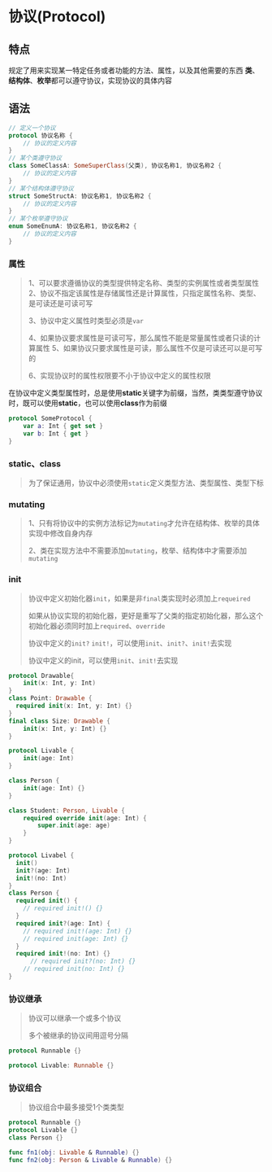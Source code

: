 # 协议(Protocol)

## 特点

规定了用来实现某一特定任务或者功能的方法、属性，以及其他需要的东西
**类**、**结构体**、**枚举**都可以遵守协议，实现协议的具体内容

## 语法

```swift
// 定义一个协议
protocol 协议名称 {
    // 协议的定义内容
}
// 某个类遵守协议
class SomeClassA: SomeSuperClass(父类), 协议名称1, 协议名称2 {
    // 协议的定义内容
}
// 某个结构体遵守协议
struct SomeStructA: 协议名称1, 协议名称2 {
    // 协议的定义内容
}
// 某个枚举遵守协议
enum SomeEnumA: 协议名称1, 协议名称2 {
    // 协议的定义内容
}
```

### 属性

> 1、可以要求遵循协议的类型提供特定名称、类型的实例属性或者类型属性
> 2、协议不指定该属性是存储属性还是计算属性，只指定属性名称、类型、是可读还是可读可写
>
> 3、协议中定义属性时类型必须是`var`
>
> 4、如果协议要求属性是可读可写，那么属性不能是常量属性或者只读的计算属性
> 5、如果协议只要求属性是可读，那么属性不仅是可读还可以是可写的
>
> 6、实现协议时的属性权限要不小于协议中定义的属性权限

在协议中定义类型属性时，总是使用**static**关键字为前缀，当然，类类型遵守协议时，既可以使用**static**，也可以使用**class**作为前缀

```swift
protocol SomeProtocol {
    var a: Int { get set }
    var b: Int { get }
}
```

### static、class

> 为了保证通用，协议中必须使用`static`定义类型方法、类型属性、类型下标

### mutating

> 1、只有将协议中的实例方法标记为`mutating`才允许在结构体、枚举的具体实现中修改自身内存
>
> 2、类在实现方法中不需要添加`mutating`，枚举、结构体中才需要添加`mutating`

### init

> 协议中定义初始化器`init`，如果是非`final`类实现时必须加上`requeired`
>
> 如果从协议实现的初始化器，更好是重写了父类的指定初始化器，那么这个初始化器必须同时加上`required`、`override`
>
> 协议中定义的`init?` `init!`，可以使用`init`、`init?`、`init!`去实现
>
> 协议中定义的init，可以使用`init`、`init!`去实现

```swift
protocol Drawable{
	init(x: Int, y: Int)
}
class Point: Drawable {
  required init(x: Int, y: Int) {}
}
final class Size: Drawable {
	init(x: Int, y: Int) {}
}
```

```swift
protocol Livable {
    init(age: Int)
}

class Person {
    init(age: Int) {}
}

class Student: Person, Livable {
    required override init(age: Int) {
        super.init(age: age)
    }
}
```

```swift
protocol Livabel {
  init()
  init?(age: Int)
  init!(no: Int)
}
class Person {
  required init() {
    // required init!() {}
  }
  required init?(age: Int) {
    // required init!(age: Int) {}
    // required init(age: Int) {}
  }
  required init!(no: Int) {}
	  // required init?(no: Int) {}
  	// required init(no: Int) {}
}
```

### 协议继承

> 协议可以继承一个或多个协议
>
> 多个被继承的协议间用逗号分隔

```swift
protocol Runnable {}

protocol Livable: Runnable {}
```

### 协议组合

> 协议组合中最多接受1个类类型

```swift
protocol Runnable {}
protocol Livable {}
class Person {}

func fn1(obj: Livable & Runnable) {}
func fn2(obj: Person & Livable & Runnable) {}
```

